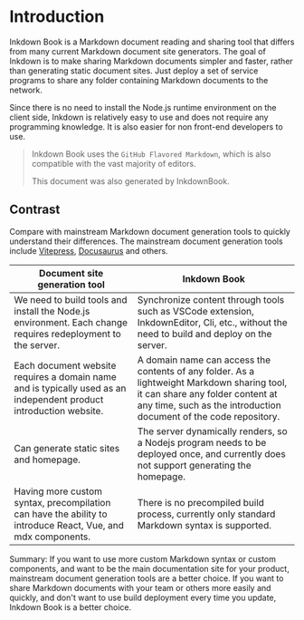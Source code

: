# Introduction

Inkdown Book is a Markdown document reading and sharing tool that differs from many current Markdown document site generators. The goal of Inkdown is to make sharing Markdown documents simpler and faster, rather than generating static document sites. Just deploy a set of service programs to share any folder containing Markdown documents to the network.

Since there is no need to install the Node.js runtime environment on the client side, Inkdown is relatively easy to use and does not require any programming knowledge. It is also easier for non front-end developers to use.

> Inkdown Book uses the `GitHub Flavored Markdown`, which is also compatible with the vast majority of editors.
> 
> This document was also generated by InkdownBook.

## Contrast

Compare with mainstream Markdown document generation tools to quickly understand their differences. The mainstream document generation tools include [Vitepress](https://vitepress.dev/), [Docusaurus](https://docusaurus.io/) and others.

| Document site generation tool                                                                                      | Inkdown Book                                                                                                                                                                                        |
| ------------------------------------------------------------------------------------------------------------------ | --------------------------------------------------------------------------------------------------------------------------------------------------------------------------------------------------- |
| We need to build tools and install the Node.js environment. Each change requires redeployment to the server.       | Synchronize content through tools such as VSCode extension, InkdownEditor, Cli, etc., without the need to build and deploy on the server.                                                           |
| Each document website requires a domain name and is typically used as an independent product introduction website. | A domain name can access the contents of any folder. As a lightweight Markdown sharing tool, it can share any folder content at any time, such as the introduction document of the code repository. |
| Can generate static sites and homepage.                                                                            | The server dynamically renders, so a Nodejs program needs to be deployed once, and currently does not support generating the homepage.                                                              |
| Having more custom syntax, precompilation can have the ability to introduce React, Vue, and mdx components.        | There is no precompiled build process, currently only standard Markdown syntax is supported.                                                                                                        |

Summary: If you want to use more custom Markdown syntax or custom components, and want to be the main documentation site for your product, mainstream document generation tools are a better choice. If you want to share Markdown documents with your team or others more easily and quickly, and don't want to use build deployment every time you update, Inkdown Book is a better choice.